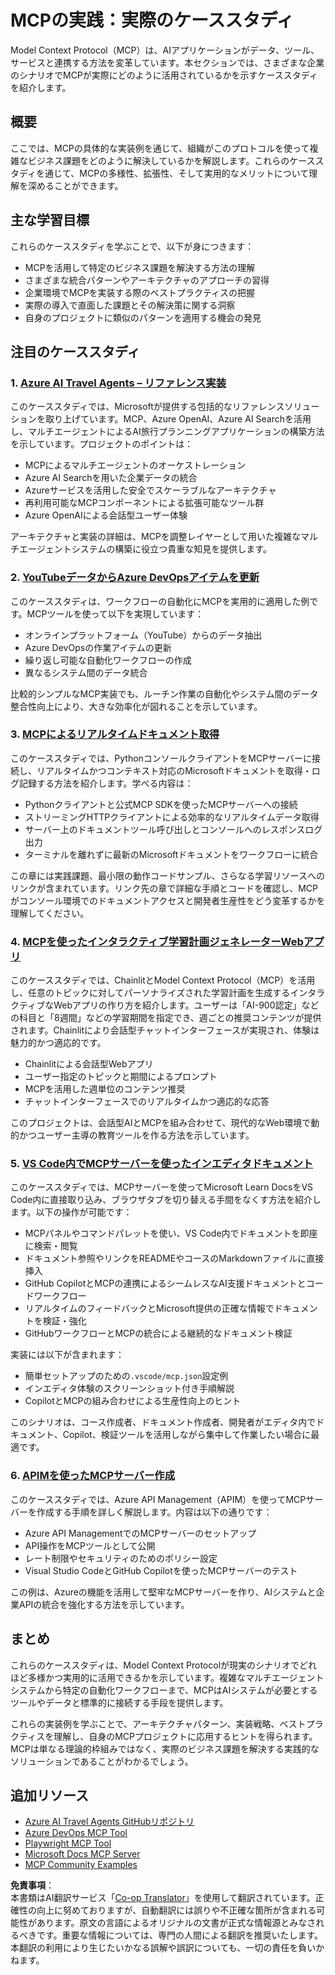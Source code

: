 <!--
CO_OP_TRANSLATOR_METADATA:
{
  "original_hash": "6940b1e931e51821b219aa9dcfe8c4ee",
  "translation_date": "2025-06-23T11:02:13+00:00",
  "source_file": "09-CaseStudy/README.md",
  "language_code": "ja"
}
-->
# MCPの実践：実際のケーススタディ

Model Context Protocol（MCP）は、AIアプリケーションがデータ、ツール、サービスと連携する方法を変革しています。本セクションでは、さまざまな企業のシナリオでMCPが実際にどのように活用されているかを示すケーススタディを紹介します。

## 概要

ここでは、MCPの具体的な実装例を通じて、組織がこのプロトコルを使って複雑なビジネス課題をどのように解決しているかを解説します。これらのケーススタディを通じて、MCPの多様性、拡張性、そして実用的なメリットについて理解を深めることができます。

## 主な学習目標

これらのケーススタディを学ぶことで、以下が身につきます：

- MCPを活用して特定のビジネス課題を解決する方法の理解
- さまざまな統合パターンやアーキテクチャのアプローチの習得
- 企業環境でMCPを実装する際のベストプラクティスの把握
- 実際の導入で直面した課題とその解決策に関する洞察
- 自身のプロジェクトに類似のパターンを適用する機会の発見

## 注目のケーススタディ

### 1. [Azure AI Travel Agents – リファレンス実装](./travelagentsample.md)

このケーススタディでは、Microsoftが提供する包括的なリファレンスソリューションを取り上げています。MCP、Azure OpenAI、Azure AI Searchを活用し、マルチエージェントによるAI旅行プランニングアプリケーションの構築方法を示しています。プロジェクトのポイントは：

- MCPによるマルチエージェントのオーケストレーション
- Azure AI Searchを用いた企業データの統合
- Azureサービスを活用した安全でスケーラブルなアーキテクチャ
- 再利用可能なMCPコンポーネントによる拡張可能なツール群
- Azure OpenAIによる会話型ユーザー体験

アーキテクチャと実装の詳細は、MCPを調整レイヤーとして用いた複雑なマルチエージェントシステムの構築に役立つ貴重な知見を提供します。

### 2. [YouTubeデータからAzure DevOpsアイテムを更新](./UpdateADOItemsFromYT.md)

このケーススタディは、ワークフローの自動化にMCPを実用的に適用した例です。MCPツールを使って以下を実現しています：

- オンラインプラットフォーム（YouTube）からのデータ抽出
- Azure DevOpsの作業アイテムの更新
- 繰り返し可能な自動化ワークフローの作成
- 異なるシステム間のデータ統合

比較的シンプルなMCP実装でも、ルーチン作業の自動化やシステム間のデータ整合性向上により、大きな効率化が図れることを示しています。

### 3. [MCPによるリアルタイムドキュメント取得](./docs-mcp/README.md)

このケーススタディでは、PythonコンソールクライアントをMCPサーバーに接続し、リアルタイムかつコンテキスト対応のMicrosoftドキュメントを取得・ログ記録する方法を紹介します。学べる内容は：

- Pythonクライアントと公式MCP SDKを使ったMCPサーバーへの接続
- ストリーミングHTTPクライアントによる効率的なリアルタイムデータ取得
- サーバー上のドキュメントツール呼び出しとコンソールへのレスポンスログ出力
- ターミナルを離れずに最新のMicrosoftドキュメントをワークフローに統合

この章には実践課題、最小限の動作コードサンプル、さらなる学習リソースへのリンクが含まれています。リンク先の章で詳細な手順とコードを確認し、MCPがコンソール環境でのドキュメントアクセスと開発者生産性をどう変革するかを理解してください。

### 4. [MCPを使ったインタラクティブ学習計画ジェネレーターWebアプリ](./docs-mcp/README.md)

このケーススタディでは、ChainlitとModel Context Protocol（MCP）を活用し、任意のトピックに対してパーソナライズされた学習計画を生成するインタラクティブなWebアプリの作り方を紹介します。ユーザーは「AI-900認定」などの科目と「8週間」などの学習期間を指定でき、週ごとの推奨コンテンツが提供されます。Chainlitにより会話型チャットインターフェースが実現され、体験は魅力的かつ適応的です。

- Chainlitによる会話型Webアプリ
- ユーザー指定のトピックと期間によるプロンプト
- MCPを活用した週単位のコンテンツ推奨
- チャットインターフェースでのリアルタイムかつ適応的な応答

このプロジェクトは、会話型AIとMCPを組み合わせて、現代的なWeb環境で動的かつユーザー主導の教育ツールを作る方法を示しています。

### 5. [VS Code内でMCPサーバーを使ったインエディタドキュメント](./docs-mcp/README.md)

このケーススタディでは、MCPサーバーを使ってMicrosoft Learn DocsをVS Code内に直接取り込み、ブラウザタブを切り替える手間をなくす方法を紹介します。以下の操作が可能です：

- MCPパネルやコマンドパレットを使い、VS Code内でドキュメントを即座に検索・閲覧
- ドキュメント参照やリンクをREADMEやコースのMarkdownファイルに直接挿入
- GitHub CopilotとMCPの連携によるシームレスなAI支援ドキュメントとコードワークフロー
- リアルタイムのフィードバックとMicrosoft提供の正確な情報でドキュメントを検証・強化
- GitHubワークフローとMCPの統合による継続的なドキュメント検証

実装には以下が含まれます：
- 簡単セットアップのための`.vscode/mcp.json`設定例
- インエディタ体験のスクリーンショット付き手順解説
- CopilotとMCPの組み合わせによる生産性向上のヒント

このシナリオは、コース作成者、ドキュメント作成者、開発者がエディタ内でドキュメント、Copilot、検証ツールを活用しながら集中して作業したい場合に最適です。

### 6. [APIMを使ったMCPサーバー作成](./apimsample.md)

このケーススタディでは、Azure API Management（APIM）を使ってMCPサーバーを作成する手順を詳しく解説します。内容は以下の通りです：

- Azure API ManagementでのMCPサーバーのセットアップ
- API操作をMCPツールとして公開
- レート制限やセキュリティのためのポリシー設定
- Visual Studio CodeとGitHub Copilotを使ったMCPサーバーのテスト

この例は、Azureの機能を活用して堅牢なMCPサーバーを作り、AIシステムと企業APIの統合を強化する方法を示しています。

## まとめ

これらのケーススタディは、Model Context Protocolが現実のシナリオでどれほど多様かつ実用的に活用できるかを示しています。複雑なマルチエージェントシステムから特定の自動化ワークフローまで、MCPはAIシステムが必要とするツールやデータと標準的に接続する手段を提供します。

これらの実装例を学ぶことで、アーキテクチャパターン、実装戦略、ベストプラクティスを理解し、自身のMCPプロジェクトに応用するヒントを得られます。MCPは単なる理論的枠組みではなく、実際のビジネス課題を解決する実践的なソリューションであることがわかるでしょう。

## 追加リソース

- [Azure AI Travel Agents GitHubリポジトリ](https://github.com/Azure-Samples/azure-ai-travel-agents)
- [Azure DevOps MCP Tool](https://github.com/microsoft/azure-devops-mcp)
- [Playwright MCP Tool](https://github.com/microsoft/playwright-mcp)
- [Microsoft Docs MCP Server](https://github.com/MicrosoftDocs/mcp)
- [MCP Community Examples](https://github.com/microsoft/mcp)

**免責事項**：  
本書類はAI翻訳サービス「[Co-op Translator](https://github.com/Azure/co-op-translator)」を使用して翻訳されています。正確性の向上に努めておりますが、自動翻訳には誤りや不正確な箇所が含まれる可能性があります。原文の言語によるオリジナルの文書が正式な情報源とみなされるべきです。重要な情報については、専門の人間による翻訳を推奨いたします。本翻訳の利用により生じたいかなる誤解や誤訳についても、一切の責任を負いかねます。